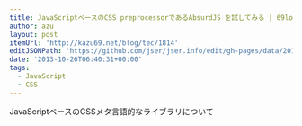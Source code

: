 ```yaml
---
title: JavaScriptベースのCSS preprocessorであるAbsurdJS を試してみる | 69log
author: azu
layout: post
itemUrl: 'http://kazu69.net/blog/tec/1814'
editJSONPath: 'https://github.com/jser/jser.info/edit/gh-pages/data/2013/10/index.json'
date: '2013-10-26T06:40:31+00:00'
tags:
  - JavaScript
  - CSS
---
```

JavaScriptベースのCSSメタ言語的なライブラリについて
